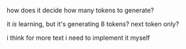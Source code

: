how does it decide how many tokens to generate?

it *is* learning, but it's generating 8 tokens? next token only?

i think for more text i need to implement it myself


